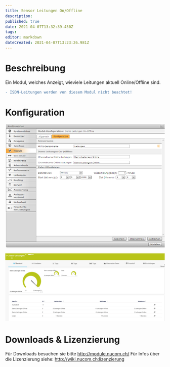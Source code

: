 ```yaml
---
title: Sensor Leitungen On/Offline
description: 
published: true
date: 2021-04-07T13:32:39.450Z
tags: 
editor: markdown
dateCreated: 2021-04-07T13:23:26.981Z
---
```


# Beschreibung
Ein Modul, welches Anzeigt, wieviele Leitungen aktuell Online/Offline sind.

```diff
- ISDN-Leitungen werden von diesem Modul nicht beachtet!
```
# Konfiguration
![Linesonoffline](/uploads/prtg/linesonoffline.png "Linesonoffline")

![Linesonofflinesensor](/uploads/prtg/linesonofflinesensor.png "Linesonofflinesensor")
# Downloads & Lizenzierung
Für Downloads besuchen sie bitte http://module.nucom.ch/
Für Infos über die Lizenzierung siehe: http://wiki.nucom.ch:lizenzierung
